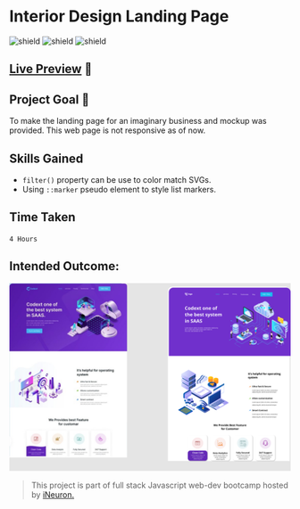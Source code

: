 # Interior Design Landing Page

![shield](https://img.shields.io/badge/HTML5-E34F26?style=for-the-badge&logo=html5&logoColor=white) ![shield](https://img.shields.io/badge/CSS3-1572B6?style=for-the-badge&logo=css3&logoColor=white) ![shield](https://img.shields.io/badge/Vercel-000000?style=for-the-badge&logo=vercel&logoColor=white)

## [Live Preview](#) :link:

## Project Goal :dart:

To make the landing page for an imaginary business and mockup was provided. This web page is not responsive as of now.

## Skills Gained

- `filter()` property can be use to color match SVGs.
- Using `::marker` pseudo element to style list markers.

## Time Taken

```
4 Hours
```

## Intended Outcome:

![Image](./images/13.png)

> This project is part of full stack Javascript web-dev bootcamp hosted by [iNeuron.](https://ineuron.ai/)
